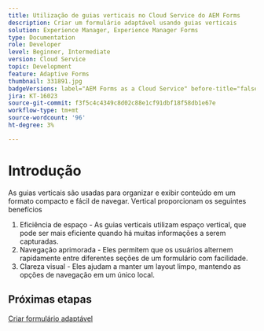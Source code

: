 ```yaml
---
title: Utilização de guias verticais no Cloud Service do AEM Forms
description: Criar um formulário adaptável usando guias verticais
solution: Experience Manager, Experience Manager Forms
type: Documentation
role: Developer
level: Beginner, Intermediate
version: Cloud Service
topic: Development
feature: Adaptive Forms
thumbnail: 331891.jpg
badgeVersions: label="AEM Forms as a Cloud Service" before-title="false"
jira: KT-16023
source-git-commit: f3f5c4c4349c8d02c88e1cf91dbf18f58db1e67e
workflow-type: tm+mt
source-wordcount: '96'
ht-degree: 3%

---
```



# Introdução

As guias verticais são usadas para organizar e exibir conteúdo em um formato compacto e fácil de navegar. Vertical proporcionam os seguintes benefícios
1. Eficiência de espaço - As guias verticais utilizam espaço vertical, que pode ser mais eficiente quando há muitas informações a serem capturadas.
1. Navegação aprimorada - Eles permitem que os usuários alternem rapidamente entre diferentes seções de um formulário com facilidade.
1. Clareza visual - Eles ajudam a manter um layout limpo, mantendo as opções de navegação em um único local.

## Próximas etapas

[Criar formulário adaptável](./create-af.md)